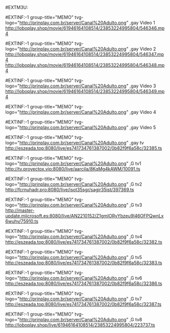 
#EXTM3U:

#EXTINF:-1 group-title="MEMO" tvg-logo="http://prinplay.com.br/server/Canal%20Adulto.png" ,gay Video 1
http://loboplay.shop/movie/61946164108514/23853224995804/546346.mp4

#EXTINF:-1 group-title="MEMO" tvg-logo="http://prinplay.com.br/server/Canal%20Adulto.png" ,gay Video 2
http://loboplay.shop/movie/61946164108514/23853224995804/546347.mp4
http://loboplay.shop/movie/61946164108514/23853224995804/546348.mp4


#EXTINF:-1 group-title="MEMO" tvg-logo="http://prinplay.com.br/server/Canal%20Adulto.png" ,gay Video 3
http://loboplay.shop/movie/61946164108514/23853224995804/546349.mp4


#EXTINF:-1 group-title="MEMO" tvg-logo="http://prinplay.com.br/server/Canal%20Adulto.png" ,gay Video 4


#EXTINF:-1 group-title="MEMO" tvg-logo="http://prinplay.com.br/server/Canal%20Adulto.png" ,gay Video 5




#EXTINF:-1 group-title="MEMO" tvg-logo="http://prinplay.com.br/server/Canal%20Adulto.png" ,gay tv 
http://eszeada.top:8080/live/es741734761387002/0b82f9f6a58c/32385.ts


#EXTINF:-1 group-title="MEMO" tvg-logo="http://prinplay.com.br/server/Canal%20Adulto.png" ,G tv1
http://tv.proyectox.vip:8080/live/aarcila/8KqMg4kAWM/10091.ts



#EXTINF:-1 group-title="MEMO" tvg-logo="http://prinplay.com.br/server/Canal%20Adulto.png" ,G tv2
http://fcrnuhadr.pro:8080/live/isot35sgr/sagir35ist/397369.ts


#EXTINF:-1 group-title="MEMO" tvg-logo="http://prinplay.com.br/server/Canal%20Adulto.png" ,G tv3
http://master-update.miicrosoft.es:8080/live/AN2210152/Z1gmIORyYbzeu9l46OFPQwnLx6wuhv/75910.ts


#EXTINF:-1 group-title="MEMO" tvg-logo="http://prinplay.com.br/server/Canal%20Adulto.png" ,G tv4
http://eszeada.top:8080/live/es741734761387002/0b82f9f6a58c/32382.ts



#EXTINF:-1 group-title="MEMO" tvg-logo="http://prinplay.com.br/server/Canal%20Adulto.png" ,G tv5
http://eszeada.top:8080/live/es741734761387002/0b82f9f6a58c/32383.ts

#EXTINF:-1 group-title="MEMO" tvg-logo="http://prinplay.com.br/server/Canal%20Adulto.png" ,G tv6
http://eszeada.top:8080/live/es741734761387002/0b82f9f6a58c/32386.ts


#EXTINF:-1 group-title="MEMO" tvg-logo="http://prinplay.com.br/server/Canal%20Adulto.png" ,G tv7
http://eszeada.top:8080/live/es741734761387002/0b82f9f6a58c/32387.ts



#EXTINF:-1 group-title="MEMO" tvg-logo="http://prinplay.com.br/server/Canal%20Adulto.png" ,G tv8
http://loboplay.shop/live/61946164108514/23853224995804/223737.ts












